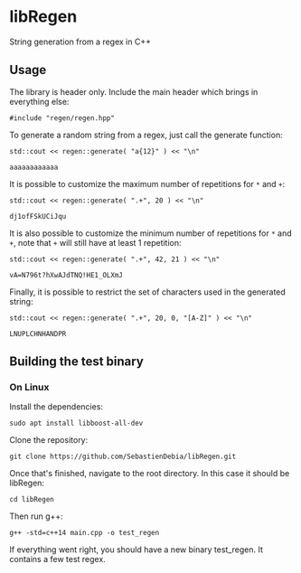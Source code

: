 # libRegen
String generation from a regex in C++

## Usage

The library is header only.
Include the main header which brings in everything else:

`#include "regen/regen.hpp"`

To generate a random string from a regex, just call the generate function:

`std::cout << regen::generate( "a{12}" ) << "\n"`

`aaaaaaaaaaaa`

It is possible to customize the maximum number of repetitions for `*` and `+`:

`std::cout << regen::generate( ".+", 20 ) << "\n"`

`dj1ofFSkUCiJqu`

It is also possible to customize the minimum number of repetitions for `*` and `+`, note that `+` will still have at least 1 repetition:

`std::cout << regen::generate( ".+", 42, 21 ) << "\n"`

`vA=N796t?hXwAJdTNQ!HE1_OLXmJ`

Finally, it is possible to restrict the set of characters used in the generated string:

`std::cout << regen::generate( ".+", 20, 0, "[A-Z]" ) << "\n"`

`LNUPLCHNHANDPR`

## Building the test binary

### On Linux

Install the dependencies:

`sudo apt install libboost-all-dev`

Clone the repository:

`git clone https://github.com/SebastienDebia/libRegen.git`

Once that's finished, navigate to the root directory. In this case it should be libRegen:

`cd libRegen`

Then run g++:

`g++ -std=c++14 main.cpp -o test_regen`

If everything went right, you should have a new binary test_regen. It contains a few test regex.
